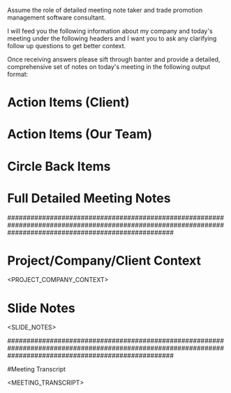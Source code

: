 Assume the role of detailed meeting note taker and trade promotion management software consultant.

I will feed you the following information about my company and today's meeting under the following headers and I want you to ask any clarifying follow up questions to get better context.

Once receiving answers please sift through banter and provide a detailed, comprehensive set of notes on today's meeting in the following output format:

# Action Items (Client)

# Action Items (Our Team)

# Circle Back Items

# Full Detailed Meeting Notes

###########################################################################################################################################################

# Project/Company/Client Context

<PROJECT_COMPANY_CONTEXT>

# Slide Notes

<SLIDE_NOTES>

###########################################################################################################################################################

#Meeting Transcript

<MEETING_TRANSCRIPT>
